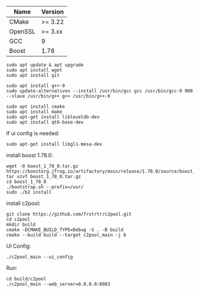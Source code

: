 | Name      | Version|
|-----------|--------|
| CMake     | >= 3.22|
| OpenSSL   | >= 3.xx|
| GCC       | 9      |
| Boost     | 1.78   |


```shell
sudo apt update & apt upgrade
sudo apt install wget
sudo apt install git

sudo apt install g++-9
sudo update-alternatives --install /usr/bin/gcc gcc /usr/bin/gcc-9 900 --slave /usr/bin/g++ g++ /usr/bin/g++-9

sudo apt install cmake
sudo apt install make
sudo apt-get install libleveldb-dev
sudo apt install qt6-base-dev
```

If ui config is needed:
```shell
sudo apt-get install libgl1-mesa-dev
```

install boost 1.78.0:
```shell
wget -O boost_1_78_0.tar.gz https://boostorg.jfrog.io/artifactory/main/release/1.78.0/source/boost_1_78_0.tar.gz
tar xzvf boost_1_78_0.tar.gz
cd boost_1_78_0
./bootstrap.sh --prefix=/usr/
sudo ./b2 install
```

install c2pool:
```shell
git clone https://github.com/frstrtr/c2pool.git
cd c2pool
mkdir build
cmake -DCMAKE_BUILD_TYPE=Debug -S . -B build
cmake --build build --target c2pool_main -j 6
```

UI Config:
```shell
./c2pool_main --ui_config
```

Run:
```shell
cd build/c2pool
./c2pool_main --web_server=0.0.0.0:8083
```